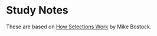 # Study Notes

These are based on [How Selections Work](https://bost.ocks.org/mike/selection/)
by Mike Bostock.


